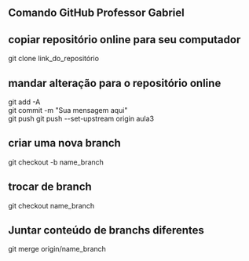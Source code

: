 ## Comando GitHub Professor Gabriel

## copiar repositório online para seu computador
git clone link_do_repositório

## mandar alteração para o repositório online
git add -A  
git commit -m "Sua mensagem aqui"  
git push
git push --set-upstream origin aula3

## criar uma nova branch
git checkout -b name_branch

## trocar de branch
git checkout name_branch

## Juntar conteúdo de branchs diferentes
git merge origin/name_branch
